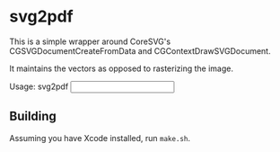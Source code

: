 # svg2pdf

This is a simple wrapper around CoreSVG's CGSVGDocumentCreateFromData and CGContextDrawSVGDocument.

It maintains the vectors as opposed to rasterizing the image.

Usage:
  svg2pdf <input> <output>

## Building

Assuming you have Xcode installed, run `make.sh`.